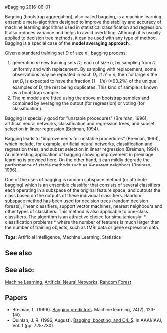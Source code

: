 
#Bagging
2016-06-01

Bagging (bootstrap aggregating), also called bagging, is a machine learning ensemble meta-algorithm designed to improve the stability and accuracy of machine learning algorithms used in statistical classification and regression. It also reduces variance and helps to avoid overfitting. Although it is usually applied to decision tree methods, it can be used with any type of method. Bagging is a special case of the **model averaging approach**.

Given a standard training set $D$ of size $n'$, bagging process:
1. generation $m$ new training sets ${\displaystyle D_{i}}$, each of size $n$, by sampling from $D$ uniformly and with replacement. By sampling with replacement, some observations may be repeated in each ${\displaystyle D_{i}}$. If $n'=n$, then for large $n$ the set ${\displaystyle D_{i}}$ is expected to have the fraction (1 - 1/e) (≈63.2%) of the unique examples of D, the rest being duplicates. This kind of sample is known as a bootstrap sample. 
2. The $m$ models are fitted using the above m bootstrap samples and combined by averaging the output (for regression) or voting (for classification).

Bagging is specially good for "unstable procedures" (Breiman, 1996), artificial neural networks, classification and regression trees, and subset selection in linear regression (Breiman, 1994).

Bagging leads to "improvements for unstable procedures" (Breiman, 1996), which include, for example, artificial neural networks, classification and regression trees, and subset selection in linear regression (Breiman, 1994). An interesting application of bagging showing improvement in preimage learning is provided here. On the other hand, it can mildly degrade the performance of stable methods such as K-nearest neighbors (Breiman, 1996).

One of the uses of bagging is random subspace method (or attribute bagging) which is an ensemble classifier that consists of several classifiers each operating in a subspace of the original feature space, and outputs the class based on the outputs of these individual classifiers. Random subspace method has been used for decision trees (random decision forests), linear classifiers, support vector machines, nearest neighbours and other types of classifiers. This method is also applicable to one-class classifiers. The algorithm is an attractive choice for simultaniously:
	* classification problems
	* where the number of features is much larger than the number of training objects, such as fMRI data or gene expression data.

***Tags***: Artificial Intelligence, Machine Learning, Statistics

## See also
## See also:
[Machine Learning](/machine_learning), [Artificial Neural Networks](/artificial_neural_networks), [Random Forest](/random_forest)
## Papers
* Breiman, L. (1996). [Bagging predictors](http://www.machine-learning.martinsewell.com/ensembles/bagging/Breiman1996.pdf). Machine learning, 24(2), 123-140.
* Quinlan, J. R. (1996, August). [Bagging, boosting, and C4. 5](http://www.cs.ecu.edu/~dingq/CSCI6905/readings/BaggingBoosting.pdf). In AAAI/IAAI, Vol. 1 (pp. 725-730).


